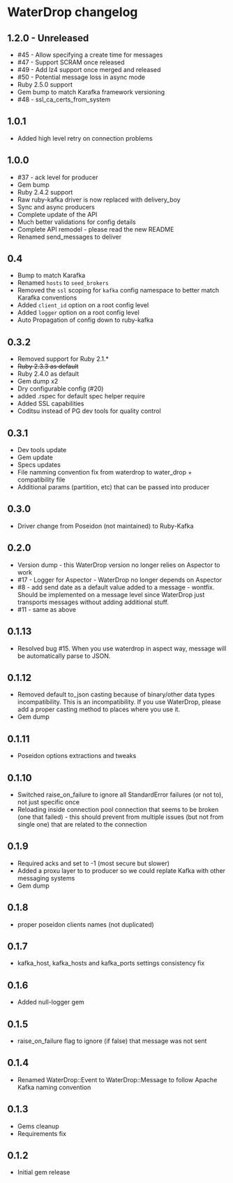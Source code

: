 # WaterDrop changelog

## 1.2.0 - Unreleased
- #45 - Allow specifying a create time for messages
- #47 - Support SCRAM once released
- #49 - Add lz4 support once merged and released
- #50 - Potential message loss in async mode
- Ruby 2.5.0 support
- Gem bump to match Karafka framework versioning
 - #48 - ssl_ca_certs_from_system

## 1.0.1
- Added high level retry on connection problems

## 1.0.0

- #37 - ack level for producer
- Gem bump
- Ruby 2.4.2 support
- Raw ruby-kafka driver is now replaced with delivery_boy
- Sync and async producers
- Complete update of the API
- Much better validations for config details
- Complete API remodel - please read the new README
- Renamed send_messages to deliver

## 0.4
- Bump to match Karafka
- Renamed ```hosts``` to ```seed_brokers```
- Removed the ```ssl``` scoping for ```kafka``` config namespace to better match Karafka conventions
- Added ```client_id``` option on a root config level
- Added ```logger``` option on a root config level
- Auto Propagation of config down to ruby-kafka

## 0.3.2
- Removed support for Ruby 2.1.*
- ~~Ruby 2.3.3 as default~~
- Ruby 2.4.0 as default
- Gem dump x2
- Dry configurable config (#20)
- added .rspec for default spec helper require
- Added SSL capabilities
- Coditsu instead of PG dev tools for quality control

## 0.3.1
- Dev tools update
- Gem update
- Specs updates
- File namming convention fix from waterdrop to water_drop + compatibility file
- Additional params (partition, etc) that can be passed into producer

## 0.3.0
- Driver change from Poseidon (not maintained) to Ruby-Kafka

## 0.2.0
- Version dump - this WaterDrop version no longer relies on Aspector to work
- #17 - Logger for Aspector - WaterDrop no longer depends on Aspector
- #8 - add send date as a default value added to a message - wontfix. Should be implemented on a message level since WaterDrop just transports messages without adding additional stuff.
- #11 - same as above

## 0.1.13
- Resolved bug #15. When you use waterdrop in aspect way, message will be automatically parse to JSON.

## 0.1.12
- Removed default to_json casting because of binary/other data types incompatibility. This is an incompatibility. If you use WaterDrop, please add a proper casting method to places where you use it.
- Gem dump

## 0.1.11
- Poseidon options extractions and tweaks

## 0.1.10
- Switched raise_on_failure to ignore all StandardError failures (or not to), not just specific once
- Reloading inside connection pool connection that seems to be broken (one that failed) - this should prevent from multiple issues (but not from single one) that are related to the connection

## 0.1.9
- Required acks and set to -1 (most secure but slower)
- Added a proxu layer to to producer so we could replate Kafka with other messaging systems
- Gem dump

## 0.1.8
- proper poseidon clients names (not duplicated)

## 0.1.7
- kafka_host, kafka_hosts and kafka_ports settings consistency fix

## 0.1.6
- Added null-logger gem

## 0.1.5
- raise_on_failure flag to ignore (if false) that message was not sent

## 0.1.4
- Renamed WaterDrop::Event to WaterDrop::Message to follow Apache Kafka naming convention

## 0.1.3
- Gems cleanup
- Requirements fix

## 0.1.2
- Initial gem release
